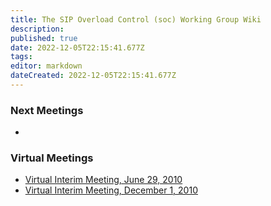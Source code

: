 ```yaml
---
title: The SIP Overload Control (soc) Working Group Wiki
description: 
published: true
date: 2022-12-05T22:15:41.677Z
tags: 
editor: markdown
dateCreated: 2022-12-05T22:15:41.677Z
---
```


### Next Meetings

-


### Virtual Meetings

 * [Virtual Interim Meeting, June 29, 2010](Interim20102906)
 * [Virtual Interim Meeting, December 1, 2010](Interim20101201)
